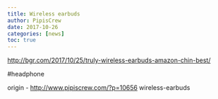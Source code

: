 ```yaml
---
title: Wireless earbuds
author: PipisCrew
date: 2017-10-26
categories: [news]
toc: true
---
```


http://bgr.com/2017/10/25/truly-wireless-earbuds-amazon-chin-best/

#headphone

origin - http://www.pipiscrew.com/?p=10656 wireless-earbuds